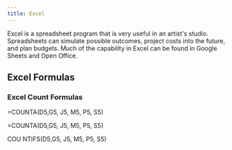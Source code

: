 ```yaml
---
title: Excel
---
```


Excel is a spreadsheet program that is very useful in an artist's studio. Spreadsheets can simulate possible outcomes, project costs into the future, and plan budgets. Much of the capability in Excel can be found in Google Sheets and Open Office.

## Excel Formulas

### Excel Count Formulas

=COUNTA(D5,G5, J5, M5, P5, S5)

=COUNTA(D5,G5, J5, M5, P5, S5)

COU NTIFS(D5,G5, J5, M5, P5, S5)
